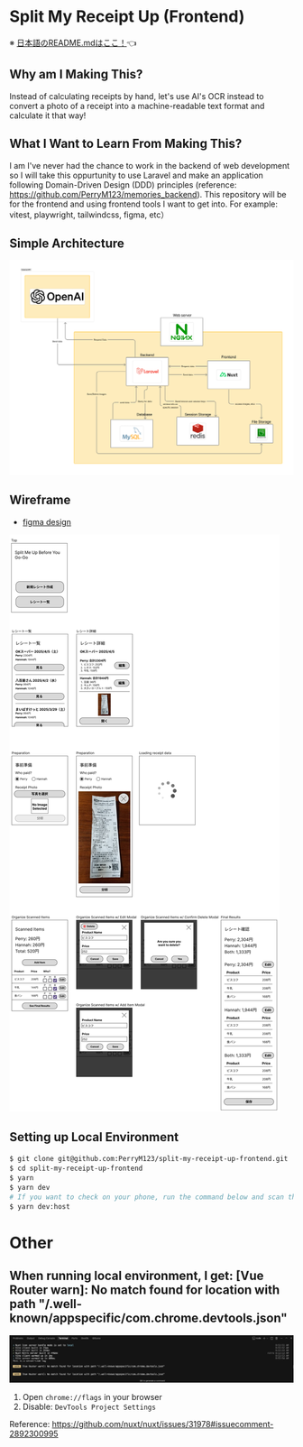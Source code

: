 # Split My Receipt Up (Frontend)

※ [日本語のREADME.mdはここ！](./../README.md)👈

## Why am I Making This?
Instead of calculating receipts by hand, let's use AI's OCR instead to convert a photo of a receipt into a machine-readable text format and calculate it that way!

## What I Want to Learn From Making This?
I am I've never had the chance to work in the backend of web development so I will take this oppurtunity to use Laravel and make an application following Domain-Driven Design (DDD) principles (reference: https://github.com/PerryM123/memories_backend). This repository will be for the frontend and using frontend tools I want to get into. For example: vitest, playwright, tailwindcss, figma, etc）

## Simple Architecture
![alt text](/docs/images/simple-architecture.jpg)

## Wireframe
- [figma design](https://www.figma.com/design/5YJWfJxPOz41nTYUs3Ecsv/Split-Me-Up-Before-You-Go-Go?node-id=0-1&t=pg6lQGz4q81qqjrR-1)

![alt text](/docs/images/wireframe.jpg)

## Setting up Local Environment

```sh
$ git clone git@github.com:PerryM123/split-my-receipt-up-frontend.git
$ cd split-my-receipt-up-frontend
$ yarn
$ yarn dev
# If you want to check on your phone, run the command below and scan the QR code 
$ yarn dev:host
```

# Other

## When running local environment, I get: [Vue Router warn]: No match found for location with path "/.well-known/appspecific/com.chrome.devtools.json"


![vue-router-warning](/docs/images/vue-router-warning.png)

1. Open `chrome://flags` in your browser
1. Disable: `DevTools Project Settings` 

Reference: https://github.com/nuxt/nuxt/issues/31978#issuecomment-2892300995